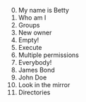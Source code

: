 0. My name is Betty
1. Who am I
2. Groups
3. New owner
4. Empty!
5. Execute
6. Multiple permissions
7. Everybody!
8. James Bond
9. John Doe
10. Look in the mirror
11. Directories
